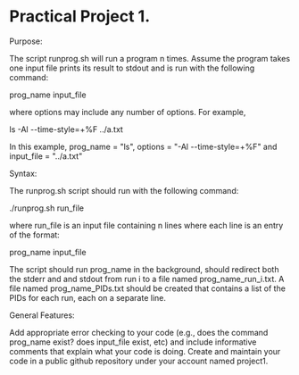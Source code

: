 # Practical Project 1.

Purpose:

The script runprog.sh will run a program n times. Assume the program takes one input file prints its result to stdout and is run with the following command:

prog_name <options> input_file

where options may include any number of options. For example,

ls -Al --time-style=+%F ../a.txt

In this example, prog_name = "ls", options = "-Al --time-style=+%F" and input_file = "../a.txt"

Syntax:

The runprog.sh script should run with the following command:

./runprog.sh run_file

where run_file is an input file containing n lines where each line is an entry of the format:

prog_name <options> input_file

The script should run prog_name in the background, should redirect both the stderr and and stdout from run i to a file named prog_name_run_i.txt. A file named prog_name_PIDs.txt should be created that contains a list of the PIDs for each run, each on a separate line.

General Features:

Add appropriate error checking to your code (e.g., does the command prog_name exist? does input_file exist, etc) and include informative comments that explain what your code is doing. Create and maintain your code in a public github repository under your account named project1.
